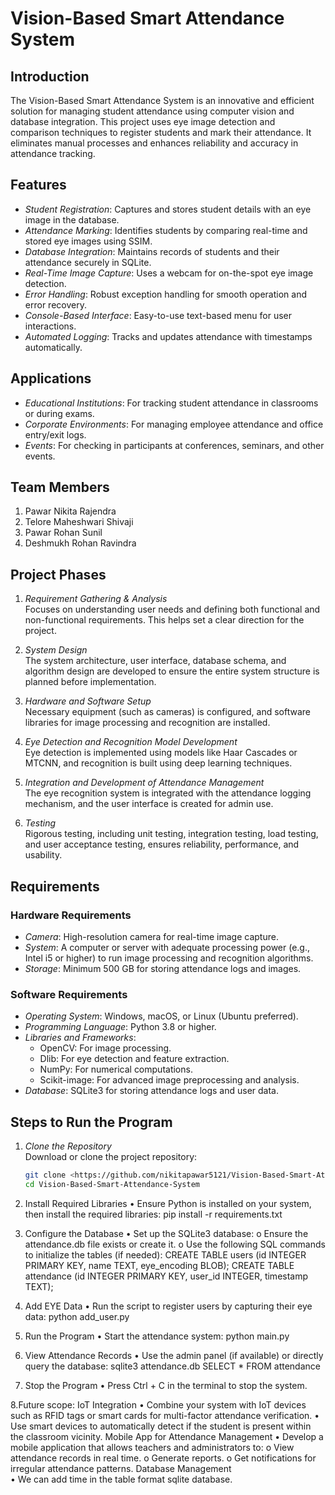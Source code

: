 # Vision-Based Smart Attendance System

## Introduction
The Vision-Based Smart Attendance System is an innovative and efficient solution for managing student attendance using computer vision and database integration. This project uses eye image detection and comparison techniques to register students and mark their attendance. It eliminates manual processes and enhances reliability and accuracy in attendance tracking.

## Features
- *Student Registration*: Captures and stores student details with an eye image in the database.
- *Attendance Marking*: Identifies students by comparing real-time and stored eye images using SSIM.
- *Database Integration*: Maintains records of students and their attendance securely in SQLite.
- *Real-Time Image Capture*: Uses a webcam for on-the-spot eye image detection.
- *Error Handling*: Robust exception handling for smooth operation and error recovery.
- *Console-Based Interface*: Easy-to-use text-based menu for user interactions.
- *Automated Logging*: Tracks and updates attendance with timestamps automatically.

## Applications
- *Educational Institutions*: For tracking student attendance in classrooms or during exams.
- *Corporate Environments*: For managing employee attendance and office entry/exit logs.
- *Events*: For checking in participants at conferences, seminars, and other events.

## Team Members
1. Pawar Nikita Rajendra
2. Telore Maheshwari Shivaji
3. Pawar Rohan Sunil
4. Deshmukh Rohan Ravindra

## Project Phases
1. *Requirement Gathering & Analysis*  
   Focuses on understanding user needs and defining both functional and non-functional requirements. This helps set a clear direction for the project.

2. *System Design*  
   The system architecture, user interface, database schema, and algorithm design are developed to ensure the entire system structure is planned before implementation.

3. *Hardware and Software Setup*  
   Necessary equipment (such as cameras) is configured, and software libraries for image processing and recognition are installed.

4. *Eye Detection and Recognition Model Development*  
   Eye detection is implemented using models like Haar Cascades or MTCNN, and recognition is built using deep learning techniques.

5. *Integration and Development of Attendance Management*  
   The eye recognition system is integrated with the attendance logging mechanism, and the user interface is created for admin use.

6. *Testing*  
   Rigorous testing, including unit testing, integration testing, load testing, and user acceptance testing, ensures reliability, performance, and usability.

## Requirements

### Hardware Requirements
- *Camera*: High-resolution camera for real-time image capture.
- *System*: A computer or server with adequate processing power (e.g., Intel i5 or higher) to run image processing and recognition algorithms.
- *Storage*: Minimum 500 GB for storing attendance logs and images.

### Software Requirements
- *Operating System*: Windows, macOS, or Linux (Ubuntu preferred).
- *Programming Language*: Python 3.8 or higher.
- *Libraries and Frameworks*:
  - OpenCV: For image processing.
  - Dlib: For eye detection and feature extraction.
  - NumPy: For numerical computations.
  - Scikit-image: For advanced image preprocessing and analysis.
- *Database*: SQLite3 for storing attendance logs and user data.

## Steps to Run the Program
1. *Clone the Repository*  
   Download or clone the project repository:
   ```bash
   git clone <https://github.com/nikitapawar5121/Vision-Based-Smart-Attendance-System.git>
   cd Vision-Based-Smart-Attendance-System
2. Install Required Libraries
•	Ensure Python is installed on your system, then install the required libraries:
pip install -r requirements.txt

3. Configure the Database
•	Set up the SQLite3 database:
o	Ensure the attendance.db file exists or create it.
o	Use the following SQL commands to initialize the tables (if needed):
CREATE TABLE users (id INTEGER PRIMARY KEY, name TEXT,    eye_encoding BLOB);
CREATE TABLE attendance (id INTEGER PRIMARY KEY, user_id INTEGER,   timestamp TEXT);
4. Add EYE Data
•	Run the script to register users by capturing their eye data:
      python add_user.py
5. Run the Program
•	Start the attendance system:
python main.py
6. View Attendance Records
•	Use the admin panel (if available) or directly query the database:
sqlite3 attendance.db
SELECT * FROM attendance
7. Stop the Program
•	Press Ctrl + C in the terminal to stop the system.


8.Future scope:
IoT Integration
•	Combine your system with IoT devices such as RFID tags or smart cards for multi-factor attendance verification.
•	Use smart devices to automatically detect if the student is present within the classroom vicinity.
Mobile App for Attendance Management
•	Develop a mobile application that allows teachers and administrators to:
o	View attendance records in real time.
o	Generate reports.
o	Get notifications for irregular attendance patterns.
Database  Management	
•	We can add time in the table format sqlite database.




